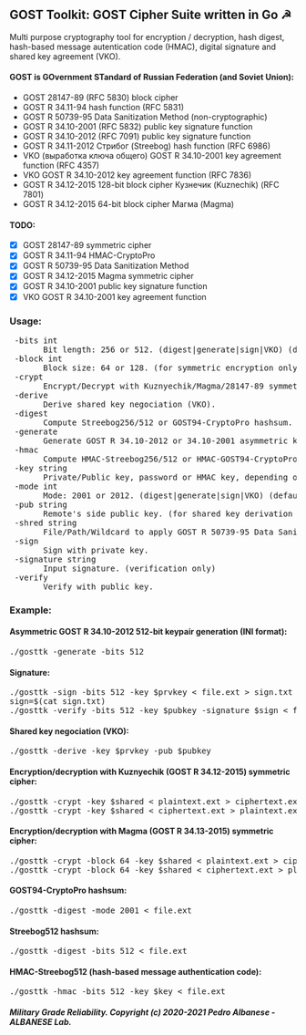 ## GOST Toolkit: GOST Cipher Suite written in Go ☭
Multi purpose cryptography tool for encryption / decryption, hash digest, hash-based message autentication code (HMAC), digital signature and shared key agreement (VKO).

#### GOST is GOvernment STandard of Russian Federation (and Soviet Union):

* GOST 28147-89 (RFC 5830) block cipher
* GOST R 34.11-94 hash function (RFC 5831)
* GOST R 50739-95 Data Sanitization Method (non-cryptographic)
* GOST R 34.10-2001 (RFC 5832) public key signature function
* GOST R 34.10-2012 (RFC 7091) public key signature function
* GOST R 34.11-2012 Стрибог (Streebog) hash function (RFC 6986)
* VKO (выработка ключа общего) GOST R 34.10-2001 key agreement function (RFC 4357)
* VKO GOST R 34.10-2012 key agreement function (RFC 7836)
* GOST R 34.12-2015 128-bit block cipher Кузнечик (Kuznechik) (RFC 7801)
* GOST R 34.12-2015 64-bit block cipher Магма (Magma)

#### TODO:
  - [x] GOST 28147-89 symmetric cipher
  - [x] GOST R 34.11-94 HMAC-CryptoPro
  - [x] GOST R 50739-95 Data Sanitization Method
  - [x] GOST R 34.12-2015 Magma symmetric cipher
  - [x] GOST R 34.10-2001 public key signature function
  - [x] VKO GOST R 34.10-2001 key agreement function

### Usage:
<pre> -bits int
       Bit length: 256 or 512. (digest|generate|sign|VKO) (default 256)
 -block int
       Block size: 64 or 128. (for symmetric encryption only) (default 128)
 -crypt
       Encrypt/Decrypt with Kuznyechik/Magma/28147-89 symmetric ciphers.
 -derive
       Derive shared key negociation (VKO).
 -digest
       Compute Streebog256/512 or GOST94-CryptoPro hashsum.
 -generate
       Generate GOST R 34.10-2012 or 34.10-2001 asymmetric keypair.
 -hmac
       Compute HMAC-Streebog256/512 or HMAC-GOST94-CryptoPro.
 -key string
       Private/Public key, password or HMAC key, depending on operation.
 -mode int
       Mode: 2001 or 2012. (digest|generate|sign|VKO) (default 2012)
 -pub string
       Remote's side public key. (for shared key derivation only)
 -shred string
       File/Path/Wildcard to apply GOST R 50739-95 Data Sanitization Method.
 -sign
       Sign with private key.
 -signature string
       Input signature. (verification only)
 -verify
       Verify with public key.</pre>
### Example:
#### Asymmetric GOST R 34.10-2012 512-bit keypair generation (INI format):
<pre>./gosttk -generate -bits 512
</pre>
#### Signature:
<pre>./gosttk -sign -bits 512 -key $prvkey < file.ext > sign.txt
sign=$(cat sign.txt)
./gosttk -verify -bits 512 -key $pubkey -signature $sign < file.ext
</pre>
#### Shared key negociation (VKO):
<pre>./gosttk -derive -key $prvkey -pub $pubkey
</pre>
#### Encryption/decryption with Kuznyechik (GOST R 34.12-2015) symmetric cipher:
<pre>./gosttk -crypt -key $shared < plaintext.ext > ciphertext.ext
./gosttk -crypt -key $shared < ciphertext.ext > plaintext.ext
</pre>
#### Encryption/decryption with Magma (GOST R 34.13-2015) symmetric cipher:
<pre>./gosttk -crypt -block 64 -key $shared < plaintext.ext > ciphertext.ext
./gosttk -crypt -block 64 -key $shared < ciphertext.ext > plaintext.ext
</pre>
#### GOST94-CryptoPro hashsum:
<pre>./gosttk -digest -mode 2001 < file.ext
</pre>
#### Streebog512 hashsum:
<pre>./gosttk -digest -bits 512 < file.ext
</pre>
#### HMAC-Streebog512 (hash-based message authentication code):
<pre>./gosttk -hmac -bits 512 -key $key < file.ext
</pre>

##### Military Grade Reliability. Copyright (c) 2020-2021 Pedro Albanese - ALBANESE Lab.
